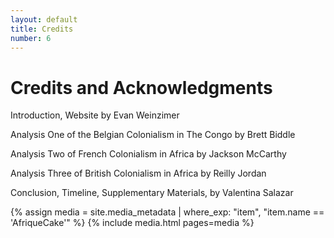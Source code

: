 ```yaml
---
layout: default
title: Credits
number: 6
---
```


# Credits and Acknowledgments

Introduction, Website by Evan Weinzimer

Analysis One of the Belgian Colonialism in The Congo by Brett Biddle 

Analysis Two of French Colonialism in Africa by Jackson McCarthy

Analysis Three of British Colonialism in Africa by Reilly Jordan

Conclusion, Timeline, Supplementary Materials, by Valentina Salazar

{% assign media = site.media_metadata | where_exp: "item", "item.name == 'AfriqueCake'" %}
{% include media.html pages=media %}
